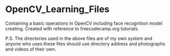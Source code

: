 # OpenCV_Learning_Files
Containing a basic operations in OpenCV including face recognition model creating. Created with reference to freecodecamp.org tutorials.


P.S. The directories used in the above files are of my own system and anyone who uses these files should use directory address and photographs and videos of their own.
